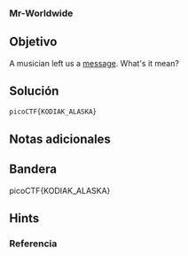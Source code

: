 ### Mr-Worldwide
## Objetivo

A musician left us a [message](https://jupiter.challenges.picoctf.org/static/d5570d48262dbba2a31f2a940409ad9d/message.txt). What's it mean?
## Solución
```bash
picoCTF{KODIAK_ALASKA}
```
## Notas adicionales

## Bandera

picoCTF{KODIAK_ALASKA}
## Hints

### Referencia